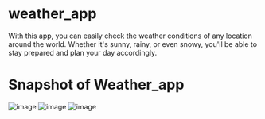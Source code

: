 # weather_app
With this app, you can easily check the weather conditions of any location around the world. Whether it's sunny, rainy, or even snowy, you'll be able to stay prepared and plan your day accordingly.

# Snapshot  of Weather_app
![image](https://github.com/kaif21-cmd/weather_app/assets/85302180/a2c44e0b-1aed-4f1f-8578-b9f15178bc14)
![image](https://github.com/kaif21-cmd/weather_app/assets/85302180/822e037d-862b-4ff8-bcb0-e6f9590bc941)
![image](https://github.com/kaif21-cmd/weather_app/assets/85302180/01b879d3-c7b1-4c81-b2d4-125e0f11f911)

